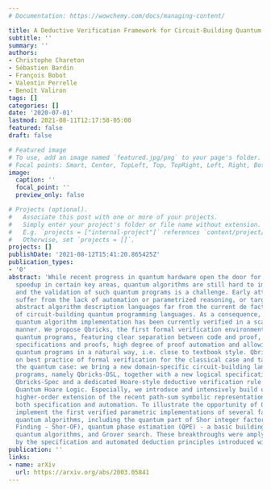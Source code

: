 ```yaml
---
# Documentation: https://wowchemy.com/docs/managing-content/

title: A Deductive Verification Framework for Circuit-Building Quantum Programs
subtitle: ''
summary: ''
authors:
- Christophe Chareton
- Sébastien Bardin
- François Bobot
- Valentin Perrelle
- Benoît Valiron
tags: []
categories: []
date: '2020-07-01'
lastmod: 2021-08-11T12:17:58-05:00
featured: false
draft: false

# Featured image
# To use, add an image named `featured.jpg/png` to your page's folder.
# Focal points: Smart, Center, TopLeft, Top, TopRight, Left, Right, BottomLeft, Bottom, BottomRight.
image:
  caption: ''
  focal_point: ''
  preview_only: false

# Projects (optional).
#   Associate this post with one or more of your projects.
#   Simply enter your project's folder or file name without extension.
#   E.g. `projects = ["internal-project"]` references `content/project/deep-learning/index.md`.
#   Otherwise, set `projects = []`.
projects: []
publishDate: '2021-08-12T15:41:20.865425Z'
publication_types:
- '0'
abstract: 'While recent progress in quantum hardware open the door for significant
  speedup in certain key areas, quantum algorithms are still hard to implement right,
  and the validation of such quantum programs is a challenge. Early attempts either
  suffer from the lack of automation or parametrized reasoning, or target high-level
  abstract algorithm description languages far from the current de facto consensus
  of circuit-building quantum programming languages. As a consequence, no significant
  quantum algorithm implementation has been currently verified in a scale-invariant
  manner. We propose Qbricks, the first formal verification environment for circuit-building
  quantum programs, featuring clear separation between code and proof, parametric
  specifications and proofs, high degree of proof automation and allowing to encode
  quantum programs in a natural way, i.e. close to textbook style. Qbricks builds
  on best practice of formal verification for the classical case and tailor them to
  the quantum case: we bring a new domain-specific circuit-building language for quantum
  programs, namely Qbricks-DSL, together with a new logical specification language
  Qbricks-Spec and a dedicated Hoare-style deductive verification rule named Hybrid
  Quantum Hoare Logic. Especially, we introduce and intensively build upon HOPS, a
  higher-order extension of the recent path-sum symbolic representation, used for
  both specification and automation. To illustrate the opportunity of Qbricks, we
  implement the first verified parametric implementations of several famous and non-trivial
  quantum algorithms, including the quantum part of Shor integer factoring (Order
  Finding - Shor-OF), quantum phase estimation (QPE) - a basic building block of many
  quantum algorithms, and Grover search. These breakthroughs were amply facilitated
  by the specification and automated deduction principles introduced within Qbricks.'
publication: ''
links:
- name: arXiv
  url: https://arxiv.org/abs/2003.05841
---
```

